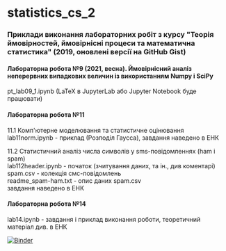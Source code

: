 # statistics_cs_2

### Приклади виконання лабораторних робіт з курсу "Теорія ймовірностей, ймовірнісні процеси та математична статистика" (2019, оновлені версії на GitHub Gist)

#### Лабораторна робота №9 (2021, весна). Ймовірнісний аналіз неперервних випадкових величин із використанням Numpy і SciPy
pt_lab09_1.ipynb (LaTeX в JupyterLab або Jupyter Notebook буде працювати)  



#### Лабораторна робота №11

11.1 Комп'ютерне моделювання та статистичне оцінювання  
lab11norm.ipynb - приклад (Розподіл Гаусса), завдання наведено в ЕНК  

11.2 Статистичний аналіз числа символів у sms-повідомленнях (ham і spam)  
lab112header.ipynb - початок (зчитування даних, та ін., див коментарі)  
spam.csv - колекція смс-повідомлень  
readme_spam-ham.txt - опис даних spam.csv   
завдання наведено в ЕНК  


#### Лабораторна робота №14  

lab14.ipynb - завдання і приклад виконання роботи, теоретичний матеріал див. в ЕНК


[![Binder](https://mybinder.org/badge_logo.svg)](https://mybinder.org/v2/gh/pypelix/statistics_cs_2/master) 

